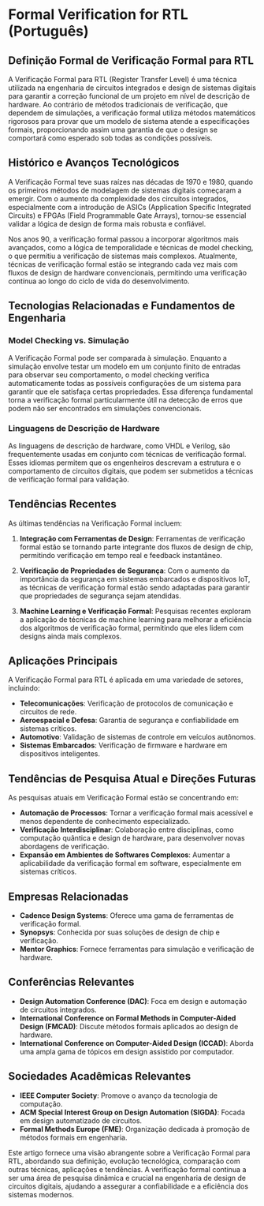 # Formal Verification for RTL (Português)

## Definição Formal de Verificação Formal para RTL

A Verificação Formal para RTL (Register Transfer Level) é uma técnica utilizada na engenharia de circuitos integrados e design de sistemas digitais para garantir a correção funcional de um projeto em nível de descrição de hardware. Ao contrário de métodos tradicionais de verificação, que dependem de simulações, a verificação formal utiliza métodos matemáticos rigorosos para provar que um modelo de sistema atende a especificações formais, proporcionando assim uma garantia de que o design se comportará como esperado sob todas as condições possíveis.

## Histórico e Avanços Tecnológicos

A Verificação Formal teve suas raízes nas décadas de 1970 e 1980, quando os primeiros métodos de modelagem de sistemas digitais começaram a emergir. Com o aumento da complexidade dos circuitos integrados, especialmente com a introdução de ASICs (Application Specific Integrated Circuits) e FPGAs (Field Programmable Gate Arrays), tornou-se essencial validar a lógica de design de forma mais robusta e confiável.

Nos anos 90, a verificação formal passou a incorporar algoritmos mais avançados, como a lógica de temporalidade e técnicas de model checking, o que permitiu a verificação de sistemas mais complexos. Atualmente, técnicas de verificação formal estão se integrando cada vez mais com fluxos de design de hardware convencionais, permitindo uma verificação contínua ao longo do ciclo de vida do desenvolvimento.

## Tecnologias Relacionadas e Fundamentos de Engenharia

### Model Checking vs. Simulação

A Verificação Formal pode ser comparada à simulação. Enquanto a simulação envolve testar um modelo em um conjunto finito de entradas para observar seu comportamento, o model checking verifica automaticamente todas as possíveis configurações de um sistema para garantir que ele satisfaça certas propriedades. Essa diferença fundamental torna a verificação formal particularmente útil na detecção de erros que podem não ser encontrados em simulações convencionais.

### Linguagens de Descrição de Hardware

As linguagens de descrição de hardware, como VHDL e Verilog, são frequentemente usadas em conjunto com técnicas de verificação formal. Esses idiomas permitem que os engenheiros descrevam a estrutura e o comportamento de circuitos digitais, que podem ser submetidos a técnicas de verificação formal para validação.

## Tendências Recentes

As últimas tendências na Verificação Formal incluem:

1. **Integração com Ferramentas de Design**: Ferramentas de verificação formal estão se tornando parte integrante dos fluxos de design de chip, permitindo verificação em tempo real e feedback instantâneo.
  
2. **Verificação de Propriedades de Segurança**: Com o aumento da importância da segurança em sistemas embarcados e dispositivos IoT, as técnicas de verificação formal estão sendo adaptadas para garantir que propriedades de segurança sejam atendidas.

3. **Machine Learning e Verificação Formal**: Pesquisas recentes exploram a aplicação de técnicas de machine learning para melhorar a eficiência dos algoritmos de verificação formal, permitindo que eles lidem com designs ainda mais complexos.

## Aplicações Principais

A Verificação Formal para RTL é aplicada em uma variedade de setores, incluindo:

- **Telecomunicações**: Verificação de protocolos de comunicação e circuitos de rede.
- **Aeroespacial e Defesa**: Garantia de segurança e confiabilidade em sistemas críticos.
- **Automotivo**: Validação de sistemas de controle em veículos autônomos.
- **Sistemas Embarcados**: Verificação de firmware e hardware em dispositivos inteligentes.

## Tendências de Pesquisa Atual e Direções Futuras

As pesquisas atuais em Verificação Formal estão se concentrando em:

- **Automação de Processos**: Tornar a verificação formal mais acessível e menos dependente de conhecimento especializado.
- **Verificação Interdisciplinar**: Colaboração entre disciplinas, como computação quântica e design de hardware, para desenvolver novas abordagens de verificação.
- **Expansão em Ambientes de Softwares Complexos**: Aumentar a aplicabilidade da verificação formal em software, especialmente em sistemas críticos.

## Empresas Relacionadas

- **Cadence Design Systems**: Oferece uma gama de ferramentas de verificação formal.
- **Synopsys**: Conhecida por suas soluções de design de chip e verificação.
- **Mentor Graphics**: Fornece ferramentas para simulação e verificação de hardware.

## Conferências Relevantes

- **Design Automation Conference (DAC)**: Foca em design e automação de circuitos integrados.
- **International Conference on Formal Methods in Computer-Aided Design (FMCAD)**: Discute métodos formais aplicados ao design de hardware.
- **International Conference on Computer-Aided Design (ICCAD)**: Aborda uma ampla gama de tópicos em design assistido por computador.

## Sociedades Acadêmicas Relevantes

- **IEEE Computer Society**: Promove o avanço da tecnologia de computação.
- **ACM Special Interest Group on Design Automation (SIGDA)**: Focada em design automatizado de circuitos.
- **Formal Methods Europe (FME)**: Organização dedicada à promoção de métodos formais em engenharia.

Este artigo fornece uma visão abrangente sobre a Verificação Formal para RTL, abordando sua definição, evolução tecnológica, comparação com outras técnicas, aplicações e tendências. A verificação formal continua a ser uma área de pesquisa dinâmica e crucial na engenharia de design de circuitos digitais, ajudando a assegurar a confiabilidade e a eficiência dos sistemas modernos.
